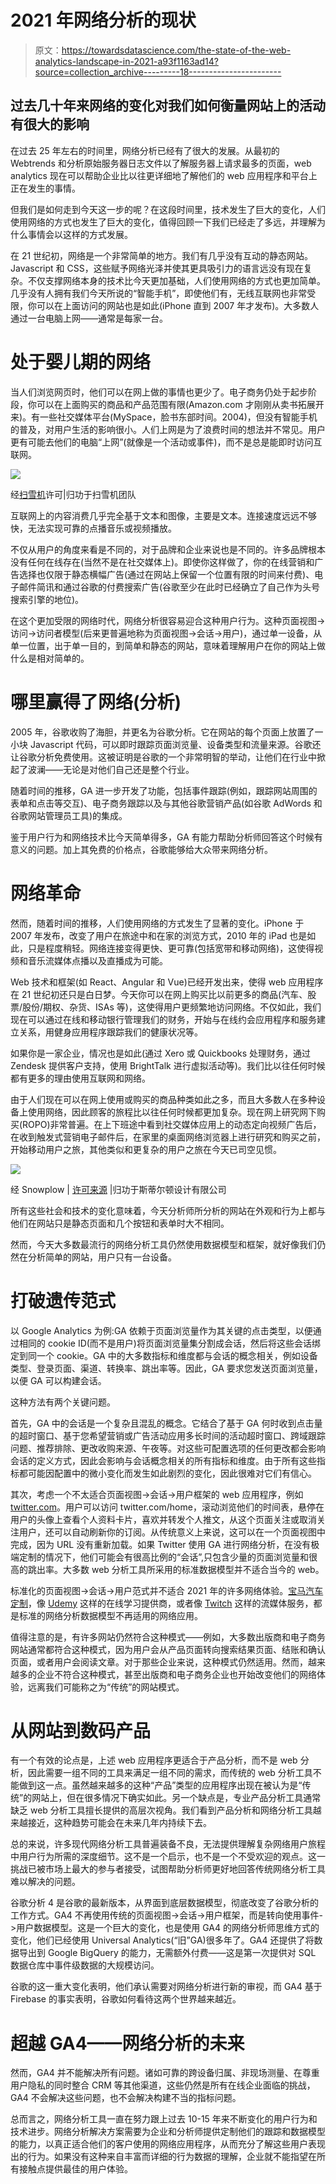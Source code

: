 # 2021 年网络分析的现状

> 原文：<https://towardsdatascience.com/the-state-of-the-web-analytics-landscape-in-2021-a93f1163ad14?source=collection_archive---------18----------------------->

## 过去几十年来网络的变化对我们如何衡量网站上的活动有很大的影响

在过去 25 年左右的时间里，网络分析已经有了很大的发展。从最初的 Webtrends 和分析原始服务器日志文件以了解服务器上请求最多的页面，web analytics 现在可以帮助企业比以往更详细地了解他们的 web 应用程序和平台上正在发生的事情。

但我们是如何走到今天这一步的呢？在这段时间里，技术发生了巨大的变化，人们使用网络的方式也发生了巨大的变化，值得回顾一下我们已经走了多远，并理解为什么事情会以这样的方式发展。

在 21 世纪初，网络是一个非常简单的地方。我们有几乎没有互动的静态网站。Javascript 和 CSS，这些赋予网络光泽并使其更具吸引力的语言远没有现在复杂。不仅支撑网络本身的技术比今天更加基础，人们使用网络的方式也更加简单。几乎没有人拥有我们今天所说的“智能手机”，即使他们有，无线互联网也非常受限，你可以在上面访问的网站也是如此(iPhone 直到 2007 年才发布)。大多数人通过一台电脑上网——通常是每家一台。

# 处于婴儿期的网络

当人们浏览网页时，他们可以在网上做的事情也更少了。电子商务仍处于起步阶段，你可以在上面购买的商品和产品范围有限(Amazon.com 才刚刚从卖书拓展开来)。有一些社交媒体平台(MySpace，脸书东部时间。2004)，但没有智能手机的普及，对用户生活的影响很小。人们上网是为了浪费时间的想法并不常见。用户更有可能去他们的电脑“上网”(就像是一个活动或事件)，而不是总是能即时访问互联网。

![](img/22494dc561b6424758bbb4857f056321.png)

经[扫雪机](http://snowplowanalytics.com/)许可|归功于扫雪机团队

互联网上的内容消费几乎完全基于文本和图像，主要是文本。连接速度远远不够快，无法实现可靠的点播音乐或视频播放。

不仅从用户的角度来看是不同的，对于品牌和企业来说也是不同的。许多品牌根本没有任何在线存在(当然不是在社交媒体上)。即使你这样做了，你的在线营销和广告选择也仅限于静态横幅广告(通过在网站上保留一个位置有限的时间来付费)、电子邮件简讯和通过谷歌的付费搜索广告(谷歌至少在此时已经确立了自己作为头号搜索引擎的地位)。

在这个更加受限的网络时代，网络分析很容易迎合这种用户行为。这种页面视图->访问->访问者模型(后来更普遍地称为页面视图->会话->用户)，通过单一设备，从单一位置，出于单一目的，到简单和静态的网站，意味着理解用户在你的网站上做什么是相对简单的。

# 哪里赢得了网络(分析)

2005 年，谷歌收购了海胆，并更名为谷歌分析。它在网站的每个页面上放置了一小块 Javascript 代码，可以即时跟踪页面浏览量、设备类型和流量来源。谷歌还让谷歌分析免费使用。这被证明是谷歌的一个非常明智的举动，让他们在行业中掀起了波澜——无论是对他们自己还是整个行业。

随着时间的推移，GA 进一步开发了功能，包括事件跟踪(例如，跟踪网站周围的表单和点击等交互)、电子商务跟踪以及与其他谷歌营销产品(如谷歌 AdWords 和谷歌网站管理员工具)的集成。

鉴于用户行为和网络技术比今天简单得多，GA 有能力帮助分析师回答这个时候有意义的问题。加上其免费的价格点，谷歌能够给大众带来网络分析。

# 网络革命

然而，随着时间的推移，人们使用网络的方式发生了显著的变化。iPhone 于 2007 年发布，改变了用户在旅途中和在家的浏览方式，2010 年的 iPad 也是如此，只是程度稍轻。网络连接变得更快、更可靠(包括宽带和移动网络)，这使得视频和音乐流媒体点播以及直播成为可能。

Web 技术和框架(如 React、Angular 和 Vue)已经开发出来，使得 web 应用程序在 21 世纪初还只是白日梦。今天你可以在网上购买比以前更多的商品(汽车、股票/股份/期权、杂货、ISAs 等)，这使得用户更频繁地访问网络。不仅如此，我们现在可以通过在线和移动银行管理我们的财务，开始与在线约会应用程序和服务建立关系，用健身应用程序跟踪我们的健康状况等。

如果你是一家企业，情况也是如此(通过 Xero 或 Quickbooks 处理财务，通过 Zendesk 提供客户支持，使用 BrightTalk 进行虚拟活动等)。我们比以往任何时候都有更多的理由使用互联网和网络。

由于人们现在可以在网上使用或购买的商品种类如此之多，而且大多数人在多种设备上使用网络，因此顾客的旅程比以往任何时候都更加复杂。现在网上研究网下购买(ROPO)非常普遍。在上下班途中看到社交媒体应用上的动态定向视频广告后，在收到触发式营销电子邮件后，在家里的桌面网络浏览器上进行研究和购买之前，开始移动用户之旅，其他类似和更复杂的用户之旅在今天已司空见惯。

![](img/7045e32de3c5d38fde5e622b92389686.png)

经 Snowplow | [许可来源](https://snowplowanalytics.com/resources/rethinking-modern-web-analytics/) |归功于斯蒂尔顿设计有限公司

所有这些社会和技术的变化意味着，今天分析师所分析的网站在外观和行为上都与他们在网站只是静态页面和几个按钮和表单时大不相同。

然而，今天大多数最流行的网络分析工具仍然使用数据模型和框架，就好像我们仍然在分析简单的网站，用户只有一台设备。

# 打破遗传范式

以 Google Analytics 为例:GA 依赖于页面浏览量作为其关键的点击类型，以便通过相同的 cookie ID(而不是用户)将页面浏览量集分割成会话，然后将这些会话绑定到同一个 cookie。GA 中的大多数指标和维度都与会话的概念相关，例如设备类型、登录页面、渠道、转换率、跳出率等。因此，GA 要求您发送页面浏览量，以便 GA 可以构建会话。

这种方法有两个关键问题。

首先，GA 中的会话是一个复杂且混乱的概念。它结合了基于 GA 何时收到点击量的超时窗口、基于您希望营销或广告活动应用多长时间的活动超时窗口、跨域跟踪问题、推荐排除、更改收购来源、午夜等。对这些可配置选项的任何更改都会影响会话的定义方式，因此会影响与会话概念相关的所有指标和维度。由于所有这些指标都可能因配置中的微小变化而发生如此剧烈的变化，因此很难对它们有信心。

其次，考虑一个不太适合页面视图->会话->用户框架的 web 应用程序，例如[twitter.com](https://twitter.com/)。用户可以访问 twitter.com/home，滚动浏览他们的时间表，悬停在用户的头像上查看个人资料卡片，喜欢并转发个人推文，从这个页面关注或取消关注用户，还可以自动刷新你的订阅。从传统意义上来说，这可以在一个页面视图中完成，因为 URL 没有重新加载。如果 Twitter 使用 GA 进行网络分析，在没有极端定制的情况下，他们可能会有很高比例的“会话”,只包含少量的页面浏览量和很高的跳出率。大多数 web 分析工具所采用的标准数据模型并不适合当今的 web。

标准化的页面视图->会话->用户范式并不适合 2021 年的许多网络体验。[宝马汽车定制](https://configure.bmw.co.uk/en_GB/configure/F22/ZVA2/FCCL1,P0300,S01CA,S01CB,S01DF,S0216,S0230,S0249,S0255,S0258,S02LP,S02PA,S02VB,S0302,S0423,S0428,S0431,S04AE,S04CG,S04NE,S0507,S0521,S0575,S05A1,S05DA,S05DC,S0606,S0650,S0654,S0698,S06AC,S06AE,S06AK,S06AM,S06AP,S06CP,S06NH,S0812,S0850,S0853,S0880,S08KA,S08R9,S08S2,S08S3,S08SM,S08TF,S08TG,S0925)，像 [Udemy](https://www.udemy.com/) 这样的在线学习提供商，或者像 [Twitch](https://www.twitch.tv/) 这样的流媒体服务，都是标准的网络分析数据模型不再适用的网络应用。

值得注意的是，有许多网站仍然符合这种模式——例如，大多数出版商和电子商务网站通常都符合这种模式，因为用户会从产品页面转向搜索结果页面、结账和确认页面，或者用户会阅读文章。对于那些企业来说，这种模式仍然适用。然而，越来越多的企业不符合这种模式，甚至出版商和电子商务企业也开始改变他们的网络体验，远离我们可能称之为“传统”的网站模式。

# 从网站到数码产品

有一个有效的论点是，上述 web 应用程序更适合于产品分析，而不是 web 分析，因此需要一组不同的工具来满足一组不同的需求，而传统的 web 分析工具不能做到这一点。虽然越来越多的这种“产品”类型的应用程序出现在被认为是“传统”的网站上，但在很多情况下确实如此。另一个缺点是，专业产品分析工具通常缺乏 web 分析工具擅长提供的高层次视角。我们看到产品分析和网络分析工具越来越接近，这种趋势可能会在未来几年内持续下去。

总的来说，许多现代网络分析工具普遍装备不良，无法提供理解复杂网络用户旅程中用户行为所需的深度细节。这不是一个启示，也不是一个不受欢迎的观点。这一挑战已被市场上最大的参与者接受，试图帮助分析师更好地回答传统网络分析工具难以解决的问题。

谷歌分析 4 是谷歌的最新版本，从界面到底层数据模型，彻底改变了谷歌分析的工作方式。GA4 不再使用传统的页面视图->会话->用户框架，而是转向使用事件->用户数据模型。这是一个巨大的变化，也是使用 GA4 的网络分析师思维方式的变化，他们已经使用 Universal Analytics(“旧”GA)很多年了。GA4 还提供了将数据导出到 Google BigQuery 的能力，无需额外付费——这是第一次提供对 SQL 数据仓库中事件级数据的大规模访问。

谷歌的这一重大变化表明，他们承认需要对网络分析进行新的审视，而 GA4 基于 Firebase 的事实表明，谷歌如何看待这两个世界越来越近。

# 超越 GA4——网络分析的未来

然而，GA4 并不能解决所有问题。诸如可靠的跨设备归属、非现场测量、在尊重用户隐私的同时整合 CRM 等其他渠道，这些仍然是所有在线企业面临的挑战，GA4 不会解决这些问题，也不会解决构建不当的指标问题。

总而言之，网络分析工具一直在努力跟上过去 10-15 年来不断变化的用户行为和技术进步。网络分析解决方案需要为企业和分析师提供定制他们的跟踪和数据模型的能力，以真正适合他们的客户使用的网络应用程序，从而充分了解这些用户表现出的行为。如果没有这种来自丰富而详细的行为数据的理解，企业就不能指望在所有接触点提供最佳的用户体验。